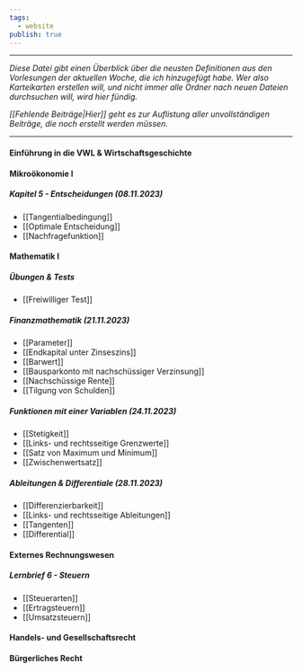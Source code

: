 ```yaml
---
tags:
  - website
publish: true
---
```

***

*Diese Datei gibt einen Überblick über die neusten Definitionen aus den Vorlesungen der aktuellen Woche, die ich hinzugefügt habe. Wer also Karteikarten erstellen will, und nicht immer alle Ordner nach neuen Dateien durchsuchen will, wird hier fündig.*

*[[Fehlende Beiträge|Hier]] geht es zur Auflistung aller unvollständigen Beiträge, die noch erstellt werden müssen.*

***
#### Einführung in die VWL & Wirtschaftsgeschichte


#### Mikroökonomie I

##### Kapitel 5 - Entscheidungen (08.11.2023)
- [[Tangentialbedingung]]
- [[Optimale Entscheidung]]
- [[Nachfragefunktion]]
#### Mathematik I

##### Übungen & Tests
- [[Freiwilliger Test]]
##### Finanzmathematik (21.11.2023)
- [[Parameter]]
- [[Endkapital unter Zinseszins]]
- [[Barwert]]
- [[Bausparkonto mit nachschüssiger Verzinsung]]
- [[Nachschüssige Rente]]
- [[Tilgung von Schulden]]
##### Funktionen mit einer Variablen (24.11.2023)
- [[Stetigkeit]]
- [[Links- und rechtsseitige Grenzwerte]]
- [[Satz von Maximum und Minimum]]
- [[Zwischenwertsatz]]

##### Ableitungen & Differentiale (28.11.2023)
- [[Differenzierbarkeit]]
- [[Links- und rechtsseitige Ableitungen]]
- [[Tangenten]]
- [[Differential]]
#### Externes Rechnungswesen
##### Lernbrief 6 - Steuern
- [[Steuerarten]]
- [[Ertragsteuern]]
- [[Umsatzsteuern]]

#### Handels- und Gesellschaftsrecht


#### Bürgerliches Recht
